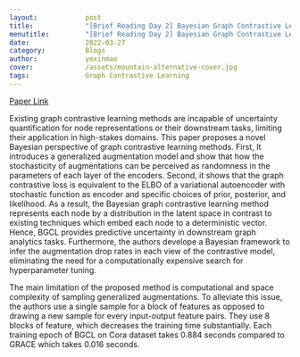 ```yaml
---
layout:            post
title:             "[Brief Reading Day 2] Bayesian Graph Contrastive Learning"
menutitle:         "[Brief Reading Day 2] Bayesian Graph Contrastive Learning"
date:              2022-03-27
category:          Blogs
author:            yexinmao
cover:             /assets/mountain-alternative-cover.jpg
tags:              Graph Contrastive Learning
---
```




[Paper Link](https://arxiv.org/abs/2112.07823)

Existing graph contrastive learning methods are incapable of uncertainty quantification for node representations or their downstream tasks, limiting their application in high-stakes domains. This paper proposes a novel Bayesian perspective of graph contrastive learning methods. First, It introduces a generalized augmentation model and show that how the stochasticity of augmentations can be perceived as randomness in the parameters of each layer of the encoders. Second, it shows that the graph contrastive loss is equivalent to the ELBO of a variational autoencoder with stochastic function as encoder and specific choices of prior, posterior, and likelihood. As a result, the Bayesian graph contrastive learning method represents each node by a distribution in the latent space in contrast to existing techniques which embed each node to a deterministic vector. Hence, BGCL provides predictive uncertainty in downstream graph analytics tasks. Furthermore, the authors develope a Bayesian framework to infer the augmentation drop rates in each view of the contrastive model, eliminating the need for a computationally expensive search for hyperparameter tuning.

The main limitation of the proposed method is computational and space complexity of sampling generalized augmentations. To alleviate this issue, the authors use a single sample for a block of features as opposed to drawing a new sample for every input-output feature pairs. They use 8 blocks of feature, which decreases the training time substantially. Each training epoch of BGCL on Cora dataset takes 0.884 seconds compared to GRACE which takes 0.016 seconds.

